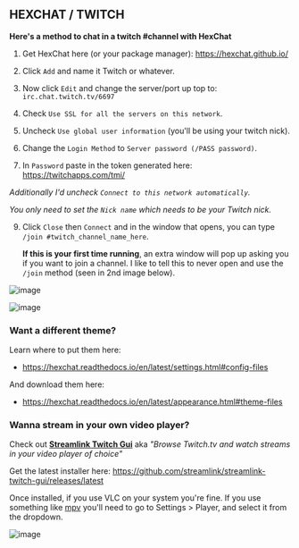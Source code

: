 ## HEXCHAT / TWITCH

**Here's a method to chat in a twitch #channel with HexChat**

1. Get HexChat here (or your package manager): https://hexchat.github.io/

3. Click `Add` and name it Twitch or whatever.

4. Now click `Edit` and change the server/port up top to: `irc.chat.twitch.tv/6697`

5. Check `Use SSL for all the servers on this network`.

6. Uncheck `Use global user information` (you'll be using your twitch nick).

7. Change the `Login Method` to `Server password (/PASS password)`.

8. In `Password` paste in the token generated here: https://twitchapps.com/tmi/

_Additionally I'd uncheck `Connect to this network automatically`._

_You only need to set the `Nick name` which needs to be your Twitch nick._

9. Click `Close` then `Connect` and in the window that opens, you can type `/join #twitch_channel_name_here`.

    **If this is your first time running**, an extra window will pop up asking you if you want to join a channel. I like to tell this to never open and use the `/join` method (seen in 2nd image below).

![image](https://user-images.githubusercontent.com/118710/183577538-184d2ec7-0238-49f8-8de3-67b43b9227c4.png)

![image](https://user-images.githubusercontent.com/118710/183581873-993dd8f5-73f2-4376-ae29-d5342a140946.png)

### Want a different theme?

Learn where to put them here:

 - https://hexchat.readthedocs.io/en/latest/settings.html#config-files

And download them here:

 - https://hexchat.readthedocs.io/en/latest/appearance.html#theme-files

### Wanna stream in your own video player?

Check out **[Streamlink Twitch Gui](https://streamlink.github.io/streamlink-twitch-gui/)** aka _"Browse Twitch.tv and watch streams in your video player of choice"_

Get the latest installer here: https://github.com/streamlink/streamlink-twitch-gui/releases/latest

Once installed, if you use VLC on your system you're fine. If you use something like [mpv](https://mpv.io/) you'll need to go to Settings > Player, and select it from the dropdown.

![image](https://user-images.githubusercontent.com/118710/183580760-c8f3d199-9778-4f22-bd4a-010d4a11bf7b.png)
